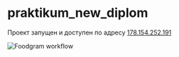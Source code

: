 # praktikum_new_diplom

Проект запущен и доступен по адресу [178.154.252.191](http://178.154.252.191)


![Foodgram workflow](https://github.com/tempresdisk/foodgram-project-react/actions/workflows/foodgram_workflow.yaml/badge.svg)
